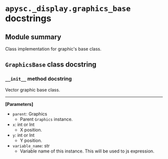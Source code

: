 # `apysc._display.graphics_base` docstrings

## Module summary

Class implementation for graphic's base class.

## `GraphicsBase` class docstring

### `__init__` method docstring

Vector graphic base class.<hr>

**[Parameters]**

- `parent`: Graphics
  - Parent `Graphics` instance.
- `x`: int or Int
  - X position.
- `y`: int or Int
  - Y position.
- `variable_name`: str
  - Variable name of this instance. This will be used to js expression.